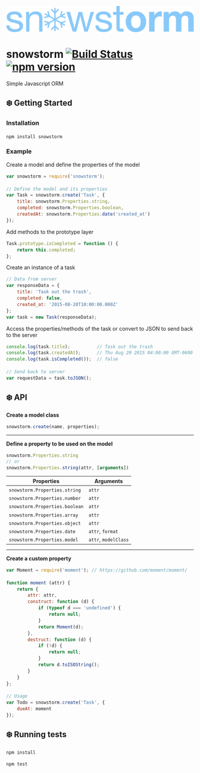 ![snowstorm](logo.png)

# snowstorm [![Build Status](https://travis-ci.org/trsanders/snowstorm.svg?branch=master)](https://travis-ci.org/trsanders/snowstorm) [![npm version](https://badge.fury.io/js/snowstorm.svg)](http://badge.fury.io/js/snowstorm)

Simple Javascript ORM


## :snowflake: Getting Started

### Installation

`npm install snowstorm`

### Example

Create a model and define the properties of the model

```js
var snowstorm = require('snowstorm');

// Define the model and its properties
var Task = snowstorm.create('Task', {
	title: snowstorm.Properties.string,
	completed: snowstorm.Properties.boolean,
	createdAt: snowstorm.Properties.date('created_at')
});
```

Add methods to the prototype layer

```js
Task.prototype.isCompleted = function () {
	return this.completed;
};
```

Create an instance of a task

```js
// Data from server
var responseData = {
	title: 'Task out the trash',
	completed: false,
	created_at: '2015-08-20T10:00:00.000Z'
};
var task = new Task(responseData);
```

Access the properties/methods of the task or convert to JSON to send back to the server

```js
console.log(task.title);          // Task out the trash
console.log(task.createdAt);      // Thu Aug 20 2015 04:00:00 GMT-0600 (MDT)
console.log(task.isCompleted());  // false

// Send back to server
var requestData = task.toJSON();
```


## :snowflake: API

**Create a model class**

```js
snowstorm.create(name, properties);
```

---

**Define a property to be used on the model**

```js
snowstorm.Properties.string
// or
snowstorm.Properties.string(attr, [arguments])
```

| Properties                     | Arguments            |
| ------------------------------ | -------------------- |
| `snowstorm.Properties.string`  | `attr`               |
| `snowstorm.Properties.number`  | `attr`               |
| `snowstorm.Properties.boolean` | `attr`               |
| `snowstorm.Properties.array`   | `attr`               |
| `snowstorm.Properties.object`  | `attr`               |
| `snowstorm.Properties.date`    | `attr`, `format`     |
| `snowstorm.Properties.model`   | `attr`, `modelClass` |

---

**Create a custom property**

```js
var Moment = require('moment'); // https://github.com/moment/moment/

function moment (attr) {
	return {
		attr: attr,
		construct: function (d) {
			if (typeof d === 'undefined') {
				return null;
			}
			return Moment(d);
		},
		destruct: function (d) {
            if (!d) {
                return null;
            }
		    return d.toISOString();
		}
	}
};

// Usage
var Todo = snowstorm.create('Task', {
	dueAt: moment
});
```


## :snowflake: Running tests

`npm install`

`npm test`
